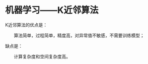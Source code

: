 # **机器学习——K近邻算法**

K近邻算法的优点是：

&emsp;&emsp;算法简单，过程简单，精度高，对异常值不敏感，不需要训练模型；


缺点是：

&emsp;&emsp;计算复杂度和空间复杂度高。
